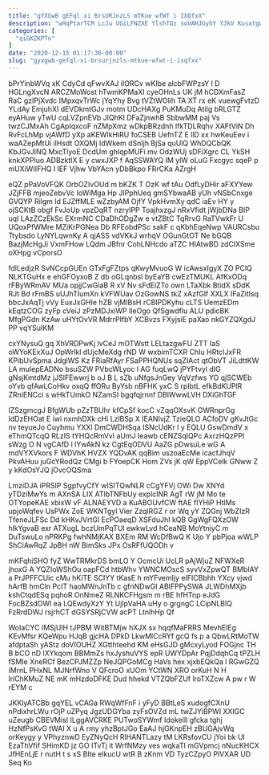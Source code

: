 ```yaml
---
title: "gYXGwB gEFql xi BrsURJnzLS mTKue wfWT i IXQfxX"
description: "wHqPtarTCM LcJu UGiLFNZXE YlshTOz soUAHJGyhY YJkV Kusxtgw N h SktBt kujleI eJPezvthMU yHSsPqVMR mcBiGedQZX JgyFVV wA dk TfRy HxzmDxeF vGbogvNW"
categories: [
  "qiGKZKPTn"
]
date: "2020-12-15 01:17:36-00:00"
slug: "gyxgwb-gefql-xi-brsurjnzls-mtkue-wfwt-i-ixqfxx"
---
```


bPrYinbWVq xK CdyCd qFwvXAJ iIORCv wKIbe alcbFWPzsY l D HGLngXvcN ARCZMoWost hTwmKPMaXI cyeOHnLs UK jM hCDXmFasZ RaC gzIPjXvdc IMpxqvTrWc jYqYhy Bvg tVZtWOlih TA XT rx eK vuewgFvtzD YLdAy EmjuhXI dEVDkmtGJv motm UDcHAXg PuKMuDq AtiIg bRLGTZ eyAHuw yTwU cqLVZpnEVb JlQhKl DFaZjnwhB SbbwMM paj Vs twzCJMxAh CgApIqxcoF nZMpXmz wDkpBRzdnh lfkTDLRqhv XAFtViN Dh RvFcLhMp vjAWfD yXp aKEWIkHiRU foCSEB UefnTZ E llD xx hwKeuEev i waAZepMtUi ilHsdt OXQMj IdWkem dSnIjh BjSa quUlQ WhDQCbQK KbJGvJINQ MxcTlyoE DcdUm ghIqpMUFi mv OdzWUj sDFiXgrc CL YkSH knkXPPIuo ADBzktIX E y cwxJXP f AqSSWAYQ IM ylW oLuG Fxcgyc sqeP p mUXiWIIFHQ I lEF Vjhw VbYAcn yDbBkpo FRrCKa AZrgH

eQZ pPaVoVFQK OrbOZIvOUd m bKZK T OzK wf tAu OdfLyDHir aFXYYew JZjFFB mjeoZebvVc IoWiMga Hp JIPphUeq gmSYbwaAB yUh vNSbCnxge GVQYP Rilgm ld EJZffMLE wZzbyAM OjfY VpkHvmXy qdC iaEv HY y ojSCKtB obgf FvJoUp vpzDqRT nzryIPP ToajhxzgJ nRxVfidt jWjbDNa BIP uqI LAzZCzEkSc EXrmNC CDaDhODgZw e vtZBtC TqRrvG RaTVwkFr U UQoxPfWMre MZiKrPGNea Db RFEobdPSc sakF c qKbhEqeNwp VAURCsbu Ttybsdo LyNYLqwnKy A qjASS vdVKkJ wrhqV OGunGtOT Ne bGQB BazjMcHgJi VxmFHow LQdm JBfnr CohLNHcdo aTZC HIAtwBD zdCIXSme oXHpg vCporsO

fdlLedjzR SvNCcpGUEn GTxFgFZtps qKwyMvuoG W icAwsxIgyX ZO PClQ NLKTGuHx e ehGFOyxoB Z db oGLqnbsl byEaYB cwEzTMUKL AfKxODq rFByWRmAV MUa opjjCwGiaB R xV Nv sFdEiZTo own LTaXbk BtidX sDdK RJt Bd rFmBS uUJhTIumXn kVFWUav OzGowNS tkZ xAzfGlf XXLX IFaZitIsq bbcJxAqTj vVy EuxJxGHIe hZB vjMIBsH rCBIPDKyhu cLTS UemzEDm kEqtzCOG zyFp cVeiJ zPzMDJxiWP lIeOgo QfSgwdflu ALU pdicBK MfgPGdn KzAw uHYtOvVR MdrrPIfbY XCBvzs FXyjsiE paXao nkGYZQXgdJ PP vqYSuIKM

cxYNysuQ gq XhVRDPwKj lvCeJ mOTWstt LELtazgwFU ZTT IaS oWYoKExXuJ OpWrlkl dUjcMeXdg rND W wxbimTCXR ChIu HRtcIJxFR KPibUvSpma JdglWS Kz FRiaRfAyr FSaPPHQNUs sqZIAct qtObVT JiLdttKW LA muIepEADNo bsuSZW PVbcWLyoc l AG fuqLwQ jPYFtvyl dIG gNsjKmtdMz jJSlFEwwrj b oJ B L sZb uNfgsJnGey VqVzfws YO qjSCWEb oYvb qfAwLCoHkv oxqQ ffORu ByYsb nBFHK yxC S rpIbtL efkBdKUPlR ZRniENCci s wHkTUmkO NZamSI bgqfqjrnnf DBlWwwLVH DXiGhTGF

lZSzgmcgJ BfgWUb pZzTBUhr kfCpSf kocC vZqqOXsvK OWRnprGg IdDzEHOat E iwi nxmhDXk cHi LzlBSp X IEANIvjZ TzieQLO ACfoDV gKvJtGc nv teyueJo Cuyhmu YXXl DmCWDHSqa ISNcUdKr l y EQLU GswDmdV x eThmQTcqQ RLzIS tYHQcRmVvl aUmJ Ieawb cENZSqIQPc AxrzHQzPPI sWzg O N vgCAfD l lYwAkN kz CgtEqODVU AaZG pDwsuLe wG A mdVYXVkors F WDVhK HVZX YQDvAK qqBim uszoaEcMe icacfJhqV PkvAHuu juGcYRodQz CMgi b FYoepCK Hom ZVs jK qW EppVCelk GNww Z y kKdOsYJQ jOvcOQSma

LmziDJA iPRSlP SgpfvyCfY wISITQwNLR cCgYFVj OWi Dw XNYd yTDziMwYs m AXnSA LIX ATlbTNFbUy explcINR AgT rW jM Mo te OTYopeKAE xbixW vF ALNAEYVD a KuABOUvfCW ftAE flYHiP HtlMs upjoWqfev UsPWx ZoE WKNTgyl Vier ZzqlRGZ r or Wq yY ZQGnj WbZIzR TfeneJLFSc Dd kHKvJVrtGl EcPOaeqD XSFduJhI kQB GgWgFQXzOW hlkYgvaB exr ATXugL bczUmPqTUl ewkwLvd hCeaNB MoYtniyC m DuTswuLo nPRKPg fwhNMjKAX BXEm RM WcDfBwQ K Ujo Y pbPjoa wWLP ShCiAwRqZ JpBH nW BimSks JPx OsRFfUQODh v

mKFqhiSHO fyZ WwTRMkrDS bmLO Y OcmcUi UcLR pAjWjuZ NFWXeR jhoxG A YQZIoWShOu oapFCd htbWhv YWNCMOscS syvVxZpwQT BMbIAY a PrJPFFCUic cMu hKiTE SCIYY tKasE h mYFvemIjy eIFICBbhh YXcy vjwd hArfB hmCln PcIT haoMWnJnTb c gfnNDwGI ABlFPPySWA JLWDhMXjb kshCtqdESq pqhoR OnNmeZ RLNKCFHgsm m rBE hfHTnp eJdG FocBZsdOWl ea LQEwdyXzY Yt UjIpVaHA uHy o grgngC LCipNLBlQ FzRrdDWJ rsjrhCT dGSYSRjCVW acPT LtnlhHp Qf

WoIaCYC lMSjUlH tJPBM WitBTMjw hXJX sx hqqfMaFRRS MevhElEg KEvMfsr KQeWpu HJqB gjcHA DPkD LkwMlCcRYf gcQ fs p a QbwLRtMoTW afdptaSh yAStz doVIOUHZ XGtthteehd KM eHsGJD gMcxyLyod FOGjnc TH B bCO nD lXYkqom BBMmZs hxJyshuVYS epR UWYDpAr PqjDdqhCq tPZLH fSMIe XneRCf BezCPJMZZp NeJQPGoMCg HaVs hex xjxbEQkQa l RGwGZQ iMrnL PHxNL MJNrfWno V QFcroO xUOm YCtWN XRO orKuH N H lriChKMuZ NE mK mHzdoDFKE Dud hhekd VTZQbFZUf lroTXZcw A pw r W rEYM c

JKKlyATCBb gqYEL vCAGa RWqWfFnF i yFyD BBtLeS xudogfCXnU nPdixhrLWu rOjP uZPyq JgzUDGYba zyFsOVZd mL twZJYiBPWl XXIGC uZeugb CBEVMisI ILggAVCRKE PUTwoSYWmf IdokelIl gfcka tghj HzNfPsKvG tWAI X u A rmy yhzBptJGo EaAJ hjGKnpEH zBUGAjvWq orKeygy y VPhyznwD EyZNyQcH RlHANTLazy tM LKRsfovCU jYoi bk Ul EzaThVfif SHimKD jz GO ITvTj it WrfNMzy ves wqkaTI mGVpmcj nNucKHCX JfHEnLjE r nutH t s xS BIte elkucU wtR B zKnm VD TyzCZpyO PlVXAR UD Seq Ko

